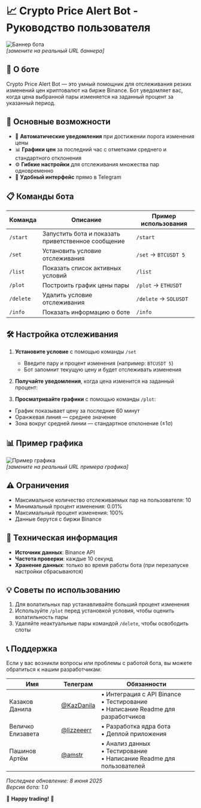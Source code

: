 # 📈 Crypto Price Alert Bot - Руководство пользователя

![Баннер бота](https://example.com/banner.png)  
*[замените на реальный URL баннера]*

## 🌟 О боте

Crypto Price Alert Bot — это умный помощник для отслеживания резких изменений цен криптовалют на бирже Binance. Бот уведомляет вас, когда цена выбранной пары изменяется на заданный процент за указанный период.

## 🚀 Основные возможности

- 🔔 **Автоматические уведомления** при достижении порога изменения цены
- 📊 **Графики цен** за последний час с отметками среднего и стандартного отклонения
- ⚙ **Гибкие настройки** для отслеживания множества пар одновременно
- 📱 **Удобный интерфейс** прямо в Telegram

## 📋 Команды бота

| Команда | Описание | Пример использования |
|---------|----------|-----------------------|
| `/start` | Запустить бота и показать приветственное сообщение | `/start` |
| `/set` | Установить условие отслеживания | `/set` → `BTCUSDT 5` |
| `/list` | Показать список активных условий | `/list` |
| `/plot` | Построить график цены пары | `/plot` → `ETHUSDT` |
| `/delete` | Удалить условие отслеживания | `/delete` → `SOLUSDT` |
| `/info` | Показать информацию о боте | `/info` |

## 🛠 Настройка отслеживания

1. **Установите условие** с помощью команды `/set`
   - Введите пару и процент изменения (например: `BTCUSDT 5`)
   - Бот запомнит текущую цену и будет отслеживать изменения

2. **Получайте уведомления**, когда цена изменится на заданный процент:


3. **Просматривайте графики** с помощью команды `/plot`:
- График показывает цену за последние 60 минут
- Оранжевая линия — среднее значение
- Зона вокруг средней линии — стандартное отклонение (±1σ)

## 📊 Пример графика

![Пример графика](https://example.com/chart_example.png)  
*[замените на реальный URL примера графика]*

## ⚠️ Ограничения

- Максимальное количество отслеживаемых пар на пользователя: 10
- Минимальный процент изменения: 0.01%
- Максимальный процент изменения: 100%
- Данные берутся с биржи Binance

## 🤖 Техническая информация

- **Источник данных**: Binance API
- **Частота проверки**: каждые 10 секунд
- **Хранение данных**: только во время работы бота (при перезапуске настройки сбрасываются)

## 💡 Советы по использованию

1. Для волатильных пар устанавливайте больший процент изменения
2. Используйте `/plot` перед установкой условия, чтобы оценить волатильность пары
3. Удаляйте неактуальные пары командой `/delete`, чтобы освободить слоты

## 📞 Поддержка

Если у вас возникли вопросы или проблемы с работой бота, вы можете обратиться к нашим разработчикам:

| Имя               | Телеграм       | Обязанности |
|-------------------|----------------|-------------|
| Казаков Данила    | [@KazDanila](https://t.me/KazDanila) | • Интеграция с API Binance<br>• Тестирование<br>• Написание Readme для разработчиков|
| Величко Елизавета | [@lizzeeerr](https://t.me/lizzeeerr)   | • Разработка ядра бота<br>• Деплой приложения |
| Пашинов Артём     | [@amstr](https://t.me/amstr) | • Анализ данных<br>• Тестирование<br>• Написание Readme для пользователей|

*Последнее обновление: 8 июня 2025*  
*Версия бота: 1.0*  

🚀 **Happy trading!** 🚀
